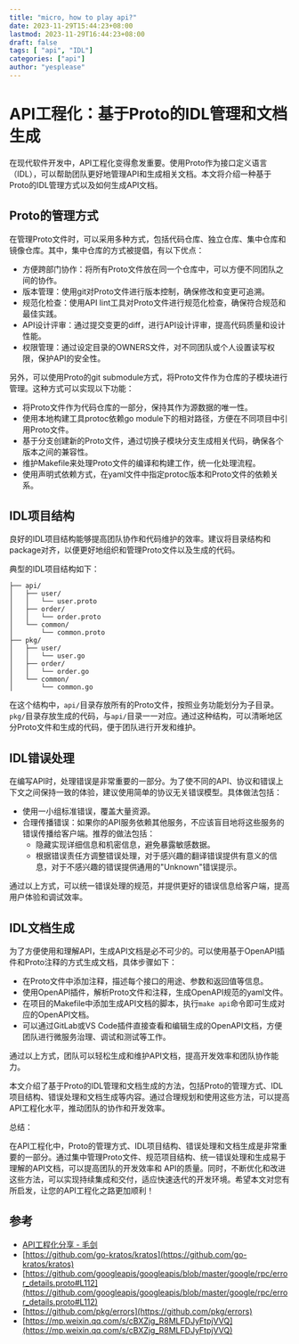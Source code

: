 ```yaml
---
title: "micro, how to play api?"
date: 2023-11-29T15:44:23+08:00
lastmod: 2023-11-29T16:44:23+08:00
draft: false
tags: [ "api", "IDL"]
categories: ["api"]
author: "yesplease"
---
```


# API工程化：基于Proto的IDL管理和文档生成

在现代软件开发中，API工程化变得愈发重要。使用Proto作为接口定义语言（IDL），可以帮助团队更好地管理API和生成相关文档。本文将介绍一种基于Proto的IDL管理方式以及如何生成API文档。

## Proto的管理方式

在管理Proto文件时，可以采用多种方式，包括代码仓库、独立仓库、集中仓库和镜像仓库。其中，集中仓库的方式被提倡，有以下优点：
- 方便跨部门协作：将所有Proto文件放在同一个仓库中，可以方便不同团队之间的协作。
- 版本管理：使用git对Proto文件进行版本控制，确保修改和变更可追溯。
- 规范化检查：使用API lint工具对Proto文件进行规范化检查，确保符合规范和最佳实践。
- API设计评审：通过提交变更的diff，进行API设计评审，提高代码质量和设计性能。
- 权限管理：通过设定目录的OWNERS文件，对不同团队或个人设置读写权限，保护API的安全性。

另外，可以使用Proto的git submodule方式，将Proto文件作为仓库的子模块进行管理。这种方式可以实现以下功能：
- 将Proto文件作为代码仓库的一部分，保持其作为源数据的唯一性。
- 使用本地构建工具protoc依赖go module下的相对路径，方便在不同项目中引用Proto文件。
- 基于分支创建新的Proto文件，通过切换子模块分支生成相关代码，确保各个版本之间的兼容性。
- 维护Makefile来处理Proto文件的编译和构建工作，统一化处理流程。
- 使用声明式依赖方式，在yaml文件中指定protoc版本和Proto文件的依赖关系。

## IDL项目结构

良好的IDL项目结构能够提高团队协作和代码维护的效率。建议将目录结构和package对齐，以便更好地组织和管理Proto文件以及生成的代码。

典型的IDL项目结构如下：
```
├── api/
│   ├── user/
│   │   └── user.proto
│   ├── order/
│   │   └── order.proto
│   └── common/
│       └── common.proto
├── pkg/
│   ├── user/
│   │   └── user.go
│   ├── order/
│   │   └── order.go
│   └── common/
│       └── common.go
```

在这个结构中，`api/`目录存放所有的Proto文件，按照业务功能划分为子目录。`pkg/`目录存放生成的代码，与`api/`目录一一对应。通过这种结构，可以清晰地区分Proto文件和生成的代码，便于团队进行开发和维护。

## IDL错误处理

在编写API时，处理错误是非常重要的一部分。为了使不同的API、协议和错误上下文之间保持一致的体验，建议使用简单的协议无关错误模型。具体做法包括：
- 使用一小组标准错误，覆盖大量资源。
- 合理传播错误：如果你的API服务依赖其他服务，不应该盲目地将这些服务的错误传播给客户端。推荐的做法包括：
  - 隐藏实现详细信息和机密信息，避免暴露敏感数据。
  - 根据错误责任方调整错误处理，对于感兴趣的翻译错误提供有意义的信息，对于不感兴趣的错误提供通用的"Unknown"错误提示。

通过以上方式，可以统一错误处理的规范，并提供更好的错误信息给客户端，提高用户体验和调试效率。

## IDL文档生成

为了方便使用和理解API，生成API文档是必不可少的。可以使用基于OpenAPI插件和Proto注释的方式生成文档，具体步骤如下：
- 在Proto文件中添加注释，描述每个接口的用途、参数和返回值等信息。
- 使用OpenAPI插件，解析Proto文件和注释，生成OpenAPI规范的yaml文件。
- 在项目的Makefile中添加生成API文档的脚本，执行`make api`命令即可生成对应的OpenAPI文档。
- 可以通过GitLab或VS Code插件直接查看和编辑生成的OpenAPI文档，方便团队进行微服务治理、调试和测试等工作。

通过以上方式，团队可以轻松生成和维护API文档，提高开发效率和团队协作能力。

本文介绍了基于Proto的IDL管理和文档生成的方法，包括Proto的管理方式、IDL项目结构、错误处理和文档生成等内容。通过合理规划和使用这些方法，可以提高API工程化水平，推动团队的协作和开发效率。

总结：

在API工程化中，Proto的管理方式、IDL项目结构、错误处理和文档生成是非常重要的一部分。通过集中管理Proto文件、规范项目结构、统一错误处理和生成易于理解的API文档，可以提高团队的开发效率和 API的质量。同时，不断优化和改进这些方法，可以实现持续集成和交付，适应快速迭代的开发环境。希望本文对您有所启发，让您的API工程化之路更加顺利！

## 参考
- [API工程化分享 - 毛剑](https://www.bilibili.com/video/BV17m4y1f7qc/?spm_id_from=333.880.my_history.page.click&vd_source=9573f6b9b39a65fed99157eefcfdfb74)
- [https://github.com/go-kratos/kratos](https://github.com/go-kratos/kratos)
- [https://github.com/googleapis/googleapis/blob/master/google/rpc/error_details.proto#L112](https://github.com/googleapis/googleapis/blob/master/google/rpc/error_details.proto#L112)
- [https://github.com/pkg/errors](https://github.com/pkg/errors)
- [https://mp.weixin.qq.com/s/cBXZjg_R8MLFDJyFtpjVVQ](https://mp.weixin.qq.com/s/cBXZjg_R8MLFDJyFtpjVVQ)